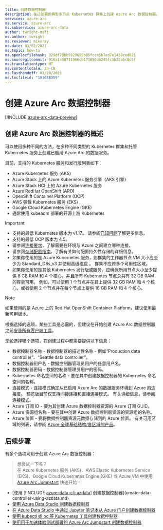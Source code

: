```yaml
---
title: 创建数据控制器
description: 在已部署的典型多节点 Kubernetes 群集上创建 Azure Arc 数据控制器。
services: azure-arc
ms.service: azure-arc
ms.subservice: azure-arc-data
author: twright-msft
ms.author: twright
ms.reviewer: mikeray
ms.date: 03/02/2021
ms.topic: how-to
ms.openlocfilehash: 329df78bb5829695b95fcca5b7ed7e1439ced821
ms.sourcegitcommit: 910a1a38711966cb171050db245fc3b22abc8c5f
ms.translationtype: HT
ms.contentlocale: zh-CN
ms.lasthandoff: 03/20/2021
ms.locfileid: "101688359"
---
```

# <a name="create-the-azure-arc-data-controller"></a>创建 Azure Arc 数据控制器

[!INCLUDE [azure-arc-data-preview](../../../includes/azure-arc-data-preview.md)]

## <a name="overview-of-creating-the-azure-arc-data-controller"></a>创建 Azure Arc 数据控制器的概述

可以使用多种不同的方法，在多种不同类型的 Kubernetes 群集和托管 Kubernetes 服务上创建已启用 Azure Arc 的数据服务。

目前，支持的 Kubernetes 服务和发行版列表如下：

- Azure Kubernetes 服务 (AKS)
- Azure Stack 上的 Azure Kubernetes 服务引擎（AKS 引擎）
- Azure Stack HCI 上的 Azure Kubernetes 服务
- Azure RedHat OpenShift (ARO)
- OpenShift Container Platform (OCP)
- AWS 弹性 Kubernetes 服务 (EKS)
- Google Cloud Kubernetes Engine (GKE)
- 通常使用 kubeadm 部署的开源上游 Kubernetes

> [!IMPORTANT]
> * 支持的最低 Kubernetes 版本为 v1.17。 请参阅[已知问题](./release-notes.md#known-issues)了解更多信息。 
> * 支持的最低 OCP 版本为 4.5。
> * 请参阅[连接要求](connectivity.md)，了解需要在环境与 Azure 之间建立哪种连接。
> * 请参阅[存储配置指南](storage-configuration.md)，了解有关如何配置持久性存储的详细信息。
> * 如果你使用的是 Azure Kubernetes 服务，则群集的工作器节点 VM 大小应至少为 Standard_D8s_v3 并使用高级磁盘 。 群集不应跨多个可用性区域。 
> * 如果你使用的是其他 Kubernetes 发行版或服务，应确保所用节点大小至少提供 8 GB RAM 和 4 个核心，并且所有 Kubernetes 节点总共有 32 GB RAM 的容量可用。 例如，可以使用 1 个节点并在其上提供 32 GB RAM 和 4 个核心，或者使用 2 个节点并在每个节点上提供 16 GB RAM 和 4 个核心。

> [!NOTE]
> 如果使用的是 Azure 上的 Red Hat OpenShift Container Platform，建议使用最新可用版本。

根据选择的选项，某些工具是必需的，但建议在开始创建 Azure Arc 数据控制器之前[安装所有客户端工具](./install-client-tools.md)。

无论选择哪个选项，在创建过程中都需要提供以下信息：

- 数据控制器名称 - 数据控制器的描述性名称 - 例如“Production data controller”、“Seattle data controller”。
- 数据控制器用户名 - 数据控制器管理员用户的任意用户名。
- 数据控制器密码 - 数据控制器管理员用户的密码。
- Kubernetes 命名空间的名称 - 要在其中创建数据控制器的 Kubernetes 命名空间的名称。
- 连接模式 - 连接模式确定从已启用 Azure Arc 的数据服务环境到 Azure 的连接度。 预览版目前仅支持间接连接和直接连接模式。  有关详细信息，请参阅[连接模式](./connectivity.md)。 
- Azure 订阅 ID - 要为其创建 Azure 数据控制器资源的 Azure 订阅 GUID。
- Azure 资源组名称 - 要在其中创建 Azure 数据控制器资源的资源组的名称。
- Azure 位置 - 要将数据控制器资源元数据存储到的 Azure 位置。 有关可用区域的列表，请参阅 [Azure 全球基础结构/各区域的产品](https://azure.microsoft.com/global-infrastructure/services/?products=azure-arc)。

## <a name="next-steps"></a>后续步骤

有多个选项可用于创建 Azure Arc 数据控制器：

> 想尝试一下吗？  
> 在 Azure Kubernetes 服务 (AKS)、AWS Elastic Kubernetes Service (EKS)、Google Cloud Kubernetes Engine (GKE) 或 Azure VM 中使用 [Azure Arc Jumpstart](https://azurearcjumpstart.io/azure_arc_jumpstart/azure_arc_data/) 快速开始！
> 
- [使用 [!INCLUDE [azure-data-cli-azdata](../../../includes/azure-data-cli-azdata.md)] 创建数据控制器](create-data-controller-using-azdata.md)
- [使用 Azure Data Studio 创建数据控制器](create-data-controller-azure-data-studio.md)
- [在 Azure Data Studio 中通过 Jupyter 笔记本从 Azure 门户创建数据控制器](create-data-controller-resource-in-azure-portal.md)
- [使用 kubectl 或 oc 等 Kubernetes 工具创建数据控制器](create-data-controller-using-kubernetes-native-tools.md)
- [使用用于加速体验测试部署的 Azure Arc Jumpstart 创建数据控制器](https://azurearcjumpstart.io/azure_arc_jumpstart/azure_arc_data/)
